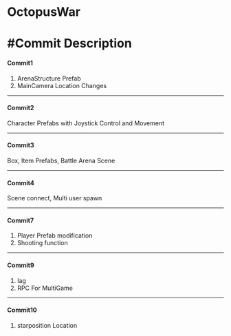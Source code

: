 # OctopusWar




#Commit Description
=======================
#### Commit1 
1. ArenaStructure Prefab
2. MainCamera Location Changes

-----------------------
#### Commit2 
Character Prefabs with Joystick Control and Movement

-----------------------
#### Commit3
Box, Item Prefabs, Battle Arena Scene

-----------------------
#### Commit4
Scene connect, Multi user spawn

-----------------------
#### Commit7
1. Player Prefab modification
2. Shooting function

-----------------------
#### Commit9
1. lag
2. RPC For MultiGame

-----------------------
#### Commit10
1. starposition Location

